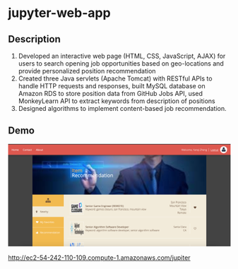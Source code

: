 # jupyter-web-app

## Description
1. Developed an interactive web page (HTML, CSS, JavaScript, AJAX) for users to search opening job opportunities based on geo-locations and provide personalized position recommendation
2. Created three Java servlets (Apache Tomcat) with RESTful APIs to handle HTTP requests and responses, built MySQL database on Amazon RDS to store position data from GitHub Jobs API, used MonkeyLearn API to extract keywords from description of positions 
3. Designed algorithms to implement content-based job recommendation.

## Demo

![](images/mainPage.png)

http://ec2-54-242-110-109.compute-1.amazonaws.com/jupiter
